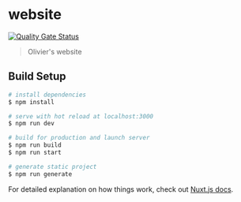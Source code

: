 # website

[![Quality Gate Status](https://sonarcloud.io/api/project_badges/measure?project=lodacom_website&metric=alert_status)](https://sonarcloud.io/dashboard?id=lodacom_website)

> Olivier&#39;s website

## Build Setup

```bash
# install dependencies
$ npm install

# serve with hot reload at localhost:3000
$ npm run dev

# build for production and launch server
$ npm run build
$ npm run start

# generate static project
$ npm run generate
```

For detailed explanation on how things work, check out [Nuxt.js docs](https://nuxtjs.org).
